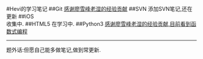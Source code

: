#Hevi的学习笔记
##Git
[感谢廖雪峰老湿的经验贡献](http://www.liaoxuefeng.com/wiki/0013739516305929606dd18361248578c67b8067c8c017b000)
##SVN
添加SVN笔记,还在更新
##iOS  
收集中.
##HTML5
在学习中.
##Python3
[感谢廖雪峰老湿的经验贡献,目前看到函数式编程](http://www.liaoxuefeng.com/wiki/0014316089557264a6b348958f449949df42a6d3a2e542c000/0014317848428125ae6aa24068b4c50a7e71501ab275d52000)


---
题外话:但愿自己能多做笔记,做到常更新.
